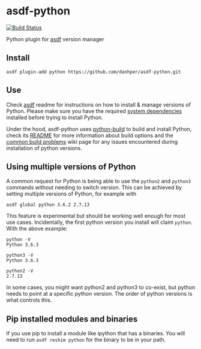 # asdf-python

[![Build Status](https://travis-ci.org/danhper/asdf-python.svg?branch=master)](https://travis-ci.org/danhper/asdf-python)

Python plugin for [asdf](https://github.com/asdf-vm/asdf) version manager

## Install

```
asdf plugin-add python https://github.com/danhper/asdf-python.git
```

## Use

Check [asdf](https://github.com/asdf-vm/asdf) readme for instructions on how to install & manage versions of Python.
Please make sure you have the required [system dependencies](https://github.com/pyenv/pyenv/wiki#suggested-build-environment) installed before trying to install Python.

Under the hood, asdf-python uses [python-build](https://github.com/yyuu/pyenv/tree/master/plugins/python-build)
to build and install Python, check its [README](https://github.com/yyuu/pyenv/tree/master/plugins/python-build)
for more information about build options and the [common build problems](https://github.com/pyenv/pyenv/wiki/Common-build-problems) wiki page for any issues encountered during installation of python versions.


## Using multiple versions of Python

A common request for Python is being able to use the `python2` and `python3` commands without needing to switch version.
This can be achieved by setting multiple versions of Python, for example with

```
asdf global python 3.6.2 2.7.13
```

This feature is experimental but should be working well enough for most use cases. Incidentally, the first python version you install will claim `python`. With the above example:

```
python -V
Python 3.6.3

python3 -V
Python 3.6.3

python2 -V
2.7.13
```

In some cases, you might want python2 and python3 to co-exist, but python needs to point at a specific python version. The order of python versions is what controls this.

## Pip installed modules and binaries

If you use pip to install a module like ipython that has a binaries. You will need to run `asdf reshim python` for the binary to be in your path.
